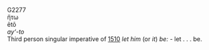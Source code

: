 <body>
  <p>G2277<br>  ἤτω  <br> ētō  <br><i>ay‘-to </i><br>Third person singular imperative of <a href="g1510.htm">1510</a>  <i>let</i> <i>him</i> (or <i>it</i>) <i>be:</i> - let . . . be.<br></p>
 </body>